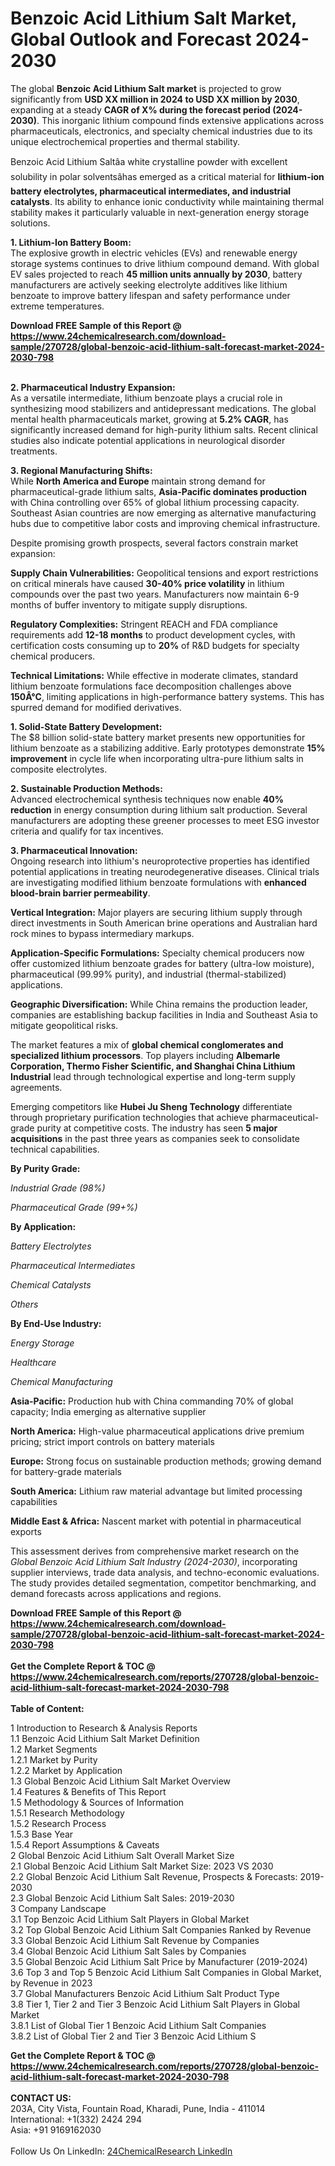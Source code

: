 <h1>Benzoic Acid Lithium Salt Market, Global Outlook and Forecast 2024-2030</h1><p>The global <strong>Benzoic Acid Lithium Salt market</strong> is projected to grow significantly from <strong>USD XX million in 2024 to USD XX million by 2030</strong>, expanding at a steady <strong>CAGR of X% during the forecast period (2024-2030)</strong>. This inorganic lithium compound finds extensive applications across pharmaceuticals, electronics, and specialty chemical industries due to its unique electrochemical properties and thermal stability.</p><p>Benzoic Acid Lithium Saltâa white crystalline powder with excellent solubility in polar solventsâhas emerged as a critical material for <strong>lithium-ion battery electrolytes, pharmaceutical intermediates, and industrial catalysts</strong>. Its ability to enhance ionic conductivity while maintaining thermal stability makes it particularly valuable in next-generation energy storage solutions.</p><p><strong>1. Lithium-Ion Battery Boom:</strong><br>
The explosive growth in electric vehicles (EVs) and renewable energy storage systems continues to drive lithium compound demand. With global EV sales projected to reach <strong>45 million units annually by 2030</strong>, battery manufacturers are actively seeking electrolyte additives like lithium benzoate to improve battery lifespan and safety performance under extreme temperatures.</p><div><b>Download FREE Sample of this Report @ 
            <a href="https://www.24chemicalresearch.com/download-sample/270728/global-benzoic-acid-lithium-salt-forecast-market-2024-2030-798">
            https://www.24chemicalresearch.com/download-sample/270728/global-benzoic-acid-lithium-salt-forecast-market-2024-2030-798</a></b></div><br><p><strong>2. Pharmaceutical Industry Expansion:</strong><br>
As a versatile intermediate, lithium benzoate plays a crucial role in synthesizing mood stabilizers and antidepressant medications. The global mental health pharmaceuticals market, growing at <strong>5.2% CAGR</strong>, has significantly increased demand for high-purity lithium salts. Recent clinical studies also indicate potential applications in neurological disorder treatments.</p><p><strong>3. Regional Manufacturing Shifts:</strong><br>
While <strong>North America and Europe</strong> maintain strong demand for pharmaceutical-grade lithium salts, <strong>Asia-Pacific dominates production</strong> with China controlling over 65% of global lithium processing capacity. Southeast Asian countries are now emerging as alternative manufacturing hubs due to competitive labor costs and improving chemical infrastructure.</p><p>Despite promising growth prospects, several factors constrain market expansion:</p><p><strong>Supply Chain Vulnerabilities:</strong> Geopolitical tensions and export restrictions on critical minerals have caused <strong>30-40% price volatility</strong> in lithium compounds over the past two years. Manufacturers now maintain 6-9 months of buffer inventory to mitigate supply disruptions.</p><p><strong>Regulatory Complexities:</strong> Stringent REACH and FDA compliance requirements add <strong>12-18 months</strong> to product development cycles, with certification costs consuming up to <strong>20%</strong> of R&amp;D budgets for specialty chemical producers.</p><p><strong>Technical Limitations:</strong> While effective in moderate climates, standard lithium benzoate formulations face decomposition challenges above <strong>150Â°C</strong>, limiting applications in high-performance battery systems. This has spurred demand for modified derivatives.</p><p><strong>1. Solid-State Battery Development:</strong><br>
The $8 billion solid-state battery market presents new opportunities for lithium benzoate as a stabilizing additive. Early prototypes demonstrate <strong>15% improvement</strong> in cycle life when incorporating ultra-pure lithium salts in composite electrolytes.</p><p><strong>2. Sustainable Production Methods:</strong><br>
Advanced electrochemical synthesis techniques now enable <strong>40% reduction</strong> in energy consumption during lithium salt production. Several manufacturers are adopting these greener processes to meet ESG investor criteria and qualify for tax incentives.</p><p><strong>3. Pharmaceutical Innovation:</strong><br>
Ongoing research into lithium's neuroprotective properties has identified potential applications in treating neurodegenerative diseases. Clinical trials are investigating modified lithium benzoate formulations with <strong>enhanced blood-brain barrier permeability</strong>.</p><p><strong>Vertical Integration:</strong> Major players are securing lithium supply through direct investments in South American brine operations and Australian hard rock mines to bypass intermediary markups.</p><p><strong>Application-Specific Formulations:</strong> Specialty chemical producers now offer customized lithium benzoate grades for battery (ultra-low moisture), pharmaceutical (99.99% purity), and industrial (thermal-stabilized) applications.</p><p><strong>Geographic Diversification:</strong> While China remains the production leader, companies are establishing backup facilities in India and Southeast Asia to mitigate geopolitical risks.</p><p>The market features a mix of <strong>global chemical conglomerates and specialized lithium processors</strong>. Top players including <strong>Albemarle Corporation, Thermo Fisher Scientific, and Shanghai China Lithium Industrial</strong> lead through technological expertise and long-term supply agreements.</p><p>Emerging competitors like <strong>Hubei Ju Sheng Technology</strong> differentiate through proprietary purification technologies that achieve pharmaceutical-grade purity at competitive costs. The industry has seen <strong>5 major acquisitions</strong> in the past three years as companies seek to consolidate technical capabilities.</p><p><strong>By Purity Grade:</strong></p><p><em>Industrial Grade (98%)</em></p><p><em>Pharmaceutical Grade (99+%)</em></p><p><strong>By Application:</strong></p><p><em>Battery Electrolytes</em></p><p><em>Pharmaceutical Intermediates</em></p><p><em>Chemical Catalysts</em></p><p><em>Others</em></p><p><strong>By End-Use Industry:</strong></p><p><em>Energy Storage</em></p><p><em>Healthcare</em></p><p><em>Chemical Manufacturing</em></p><p><strong>Asia-Pacific:</strong> Production hub with China commanding 70% of global capacity; India emerging as alternative supplier</p><p><strong>North America:</strong> High-value pharmaceutical applications drive premium pricing; strict import controls on battery materials</p><p><strong>Europe:</strong> Strong focus on sustainable production methods; growing demand for battery-grade materials</p><p><strong>South America:</strong> Lithium raw material advantage but limited processing capabilities</p><p><strong>Middle East &amp; Africa:</strong> Nascent market with potential in pharmaceutical exports</p><p>This assessment derives from comprehensive market research on the <em>Global Benzoic Acid Lithium Salt Industry (2024-2030)</em>, incorporating supplier interviews, trade data analysis, and techno-economic evaluations. The study provides detailed segmentation, competitor benchmarking, and demand forecasts across applications and regions.</p><div><b>Download FREE Sample of this Report @ 
            <a href="https://www.24chemicalresearch.com/download-sample/270728/global-benzoic-acid-lithium-salt-forecast-market-2024-2030-798">
            https://www.24chemicalresearch.com/download-sample/270728/global-benzoic-acid-lithium-salt-forecast-market-2024-2030-798</a></b></div><br><div><b>Get the Complete Report & TOC @ 
            <a href="https://www.24chemicalresearch.com/reports/270728/global-benzoic-acid-lithium-salt-forecast-market-2024-2030-798">
            https://www.24chemicalresearch.com/reports/270728/global-benzoic-acid-lithium-salt-forecast-market-2024-2030-798</a></b></div><br>
            <b>Table of Content:</b><p>1 Introduction to Research & Analysis Reports<br />
    1.1 Benzoic Acid Lithium Salt Market Definition<br />
    1.2 Market Segments<br />
        1.2.1 Market by Purity<br />
        1.2.2 Market by Application<br />
    1.3 Global Benzoic Acid Lithium Salt Market Overview<br />
    1.4 Features & Benefits of This Report<br />
    1.5 Methodology & Sources of Information<br />
        1.5.1 Research Methodology<br />
        1.5.2 Research Process<br />
        1.5.3 Base Year<br />
        1.5.4 Report Assumptions & Caveats<br />
2 Global Benzoic Acid Lithium Salt Overall Market Size<br />
    2.1 Global Benzoic Acid Lithium Salt Market Size: 2023 VS 2030<br />
    2.2 Global Benzoic Acid Lithium Salt Revenue, Prospects & Forecasts: 2019-2030<br />
    2.3 Global Benzoic Acid Lithium Salt Sales: 2019-2030<br />
3 Company Landscape<br />
    3.1 Top Benzoic Acid Lithium Salt Players in Global Market<br />
    3.2 Top Global Benzoic Acid Lithium Salt Companies Ranked by Revenue<br />
    3.3 Global Benzoic Acid Lithium Salt Revenue by Companies<br />
    3.4 Global Benzoic Acid Lithium Salt Sales by Companies<br />
    3.5 Global Benzoic Acid Lithium Salt Price by Manufacturer (2019-2024)<br />
    3.6 Top 3 and Top 5 Benzoic Acid Lithium Salt Companies in Global Market, by Revenue in 2023<br />
    3.7 Global Manufacturers Benzoic Acid Lithium Salt Product Type<br />
    3.8 Tier 1, Tier 2 and Tier 3 Benzoic Acid Lithium Salt Players in Global Market<br />
        3.8.1 List of Global Tier 1 Benzoic Acid Lithium Salt Companies<br />
        3.8.2 List of Global Tier 2 and Tier 3 Benzoic Acid Lithium S</p><div><b>Get the Complete Report & TOC @ 
            <a href="https://www.24chemicalresearch.com/reports/270728/global-benzoic-acid-lithium-salt-forecast-market-2024-2030-798">
            https://www.24chemicalresearch.com/reports/270728/global-benzoic-acid-lithium-salt-forecast-market-2024-2030-798</a></b></div><br><b>CONTACT US:</b><br>
            203A, City Vista, Fountain Road, Kharadi, Pune, India - 411014<br>
            International: +1(332) 2424 294<br>
            Asia: +91 9169162030 <br><br>
            Follow Us On LinkedIn: <a href="https://www.linkedin.com/company/24chemicalresearch/">24ChemicalResearch LinkedIn</a>